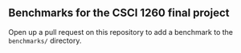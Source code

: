 Benchmarks for the CSCI 1260 final project
------------------------------------------

Open up a pull request on this repository to add a benchmark to the
`benchmarks/` directory.

